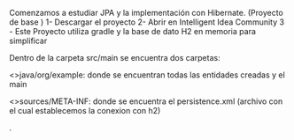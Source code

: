 Comenzamos a estudiar JPA y la implementación con Hibernate. (Proyecto de base )
1- Descargar el proyecto
2- Abrir en Intelligent Idea Community
3 - Este Proyecto utiliza gradle y la base de dato H2 en memoria para simplificar

Dentro de la carpeta src/main se encuentra dos carpetas:

<>java/org/example: donde se encuentran todas las entidades creadas y el main

<>sources/META-INF: donde se encuentra el persistence.xml (archivo con el cual establecemos la conexion con h2)

.

